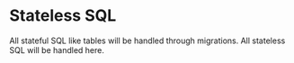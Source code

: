 # Stateless SQL

All stateful SQL like tables will be handled through migrations. All stateless SQL will be handled here.
